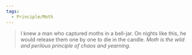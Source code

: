 ```yaml
---
tags:
  - Principle/Moth
---
```


>I knew a man who captured moths in a bell-jar. On nights like this, he would release them one by one to die in the candle. *Moth is the wild and perilous principle of chaos and yearning.*
